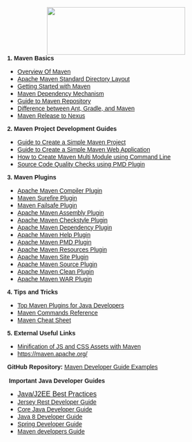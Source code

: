 <div dir="ltr" style="text-align: left;" trbidi="on">
<div class="separator" style="clear: both; text-align: center;">
<a href="https://4.bp.blogspot.com/-0Kuu9j6y9ic/WzhJGs-Xm-I/AAAAAAAACnk/v3A7cNPtp8wKHVel30Vj8OyHoRP8wCfrgCLcBGAs/s1600/maven.jpg" imageanchor="1" style="margin-left: 1em; margin-right: 1em;"><span style="font-family: &quot;verdana&quot; , sans-serif;"><img border="0" data-original-height="130" data-original-width="375" height="110" src="https://4.bp.blogspot.com/-0Kuu9j6y9ic/WzhJGs-Xm-I/AAAAAAAACnk/v3A7cNPtp8wKHVel30Vj8OyHoRP8wCfrgCLcBGAs/s320/maven.jpg" width="320"></span></a></div>
<b><span style="font-family: &quot;verdana&quot; , sans-serif;">1. Maven Basics</span></b><br>
<ul style="text-align: left;">
<li><a href="http://www.javaguides.net/2018/06/overview-of-maven.html" target="_blank"><span style="font-family: &quot;verdana&quot; , sans-serif;">Overview Of Maven</span></a></li>
<li><a href="http://www.javaguides.net/2018/06/apache-maven-standard-directory-layout.html" target="_blank"><span style="font-family: &quot;verdana&quot; , sans-serif;">Apache Maven Standard Directory Layout</span></a></li>
<li><a href="http://www.javaguides.net/2018/06/getting-started-with-maven.html" target="_blank"><span style="font-family: &quot;verdana&quot; , sans-serif;">Getting Started with Maven</span></a></li>
<li><a href="http://www.javaguides.net/2018/06/maven-dependency-mechanism.html" target="_blank"><span style="font-family: &quot;verdana&quot; , sans-serif;">Maven Dependency Mechanism</span></a></li>
<li><a href="http://www.javaguides.net/2018/06/guide-to-maven-repository.html" target="_blank"><span style="font-family: &quot;verdana&quot; , sans-serif;">Guide to Maven Repository</span></a></li>
<li><a href="http://www.baeldung.com/ant-maven-gradle" target="_blank"><span style="font-family: &quot;verdana&quot; , sans-serif;">Difference between Ant, Gradle, and Maven</span></a></li>
<li><a href="http://www.baeldung.com/maven-release-nexus" target="_blank"><span style="font-family: &quot;verdana&quot; , sans-serif;">Maven Release to Nexus</span></a></li>
</ul>
<b><span style="font-family: &quot;verdana&quot; , sans-serif;">2. Maven Project Development Guides</span></b><br>
<ul style="text-align: left;">
<li><a href="http://www.javaguides.net/2018/06/Guide-to-Create-a-Simple-Maven-Project.html" target="_blank"><span style="font-family: &quot;verdana&quot; , sans-serif;">Guide to Create a Simple Maven Project</span></a></li>
<li><a href="http://www.javaguides.net/2018/06/Guide-to-Create-a-Simple-Maven-Web-Application.html" target="_blank"><span style="font-family: &quot;verdana&quot; , sans-serif;">Guide to Create a Simple Maven Web Application</span></a></li>
<li><a href="http://www.javaguides.net/2018/06/how-to-create-maven-multi-module-using-command-line.html" target="_blank"><span style="font-family: &quot;verdana&quot; , sans-serif;">How to Create Maven Multi Module using Command Line</span></a></li>
<li><a href="http://www.javaguides.net/2018/06/source-code-quality-checks-using-pmd-plugin.html" target="_blank"><span style="font-family: &quot;verdana&quot; , sans-serif;">Source Code Quality Checks using PMD Plugin</span></a></li>
</ul>
<b><span style="font-family: &quot;verdana&quot; , sans-serif;">3. Maven Plugins</span></b><br>
<ul style="text-align: left;">
<li><a href="http://www.javaguides.net/2018/06/apache-maven-compiler-plugin.html" target="_blank"><span style="font-family: &quot;verdana&quot; , sans-serif;">Apache Maven Compiler Plugin</span></a></li>
<li><a href="http://www.javaguides.net/2018/06/maven-surefire-plugin.html" target="_blank"><span style="font-family: &quot;verdana&quot; , sans-serif;">Maven Surefire Plugin</span></a></li>
<li><a href="http://www.javaguides.net/2018/06/maven-failsafe-plugin.html" target="_blank"><span style="font-family: &quot;verdana&quot; , sans-serif;">Maven Failsafe Plugin</span></a></li>
<li><a href="http://www.javaguides.net/2018/06/apache-maven-assembly-plugin.html" target="_blank"><span style="font-family: &quot;verdana&quot; , sans-serif;">Apache Maven Assembly Plugin</span></a></li>
<li><a href="http://www.javaguides.net/2018/06/apache-maven-checkstyle-plugin.html" target="_blank"><span style="font-family: &quot;verdana&quot; , sans-serif;">Apache Maven Checkstyle Plugin</span></a></li>
<li><a href="http://www.javaguides.net/2018/06/apache-maven-dependency-plugin.html" target="_blank"><span style="font-family: &quot;verdana&quot; , sans-serif;">Apache Maven Dependency Plugin</span></a></li>
<li><a href="http://www.javaguides.net/2018/06/apache-maven-help-plugin.html" target="_blank"><span style="font-family: &quot;verdana&quot; , sans-serif;">Apache Maven Help Plugin</span></a></li>
<li><a href="http://www.javaguides.net/2018/06/apache-maven-pmd-lugin.html" target="_blank"><span style="font-family: &quot;verdana&quot; , sans-serif;">Apache Maven PMD Plugin</span></a></li>
<li><a href="http://www.javaguides.net/2018/06/apache-maven-resources-plugin.html" target="_blank"><span style="font-family: &quot;verdana&quot; , sans-serif;">Apache Maven Resources Plugin</span></a></li>
<li><a href="http://www.javaguides.net/2018/06/apache-maven-site-plugin.html" target="_blank"><span style="font-family: &quot;verdana&quot; , sans-serif;">Apache Maven Site Plugin</span></a></li>
<li><a href="http://www.javaguides.net/2018/06/apache-maven-source-plugin.html" target="_blank"><span style="font-family: &quot;verdana&quot; , sans-serif;">Apache Maven Source Plugin</span></a></li>
<li><a href="http://www.javaguides.net/2018/06/apache-maven-clean-plugin.html" target="_blank"><span style="font-family: &quot;verdana&quot; , sans-serif;">Apache Maven Clean Plugin</span></a></li>
<li><a href="http://www.javaguides.net/2018/06/apache-maven-war-plugin.html" target="_blank"><span style="font-family: &quot;verdana&quot; , sans-serif;">Apache Maven WAR Plugin</span></a></li>
</ul>
<b><span style="font-family: &quot;verdana&quot; , sans-serif;">4. Tips and Tricks</span></b><br>
<ul style="text-align: left;">
<li><a href="http://www.javaguides.net/2018/06/top-maven-plugins-for-java-developers.html" target="_blank"><span style="font-family: &quot;verdana&quot; , sans-serif;">Top Maven Plugins for Java Developers</span></a></li>
<li><a href="http://www.javaguides.net/2018/06/maven-commands-reference.html" target="_blank"><span style="font-family: &quot;verdana&quot; , sans-serif;">Maven Commands Reference</span></a></li>
<li><a href="http://www.javaguides.net/2018/06/maven-cheat-sheet.html" target="_blank"><span style="font-family: &quot;verdana&quot; , sans-serif;">Maven Cheat Sheet</span></a></li>
</ul>
<div>
<b><span style="font-family: &quot;verdana&quot; , sans-serif;">5. External Useful Links</span></b></div>
<div>
<ul style="text-align: left;">
<li><a href="http://www.baeldung.com/maven-minification-of-js-and-css-assets" target="_blank"><span style="font-family: &quot;verdana&quot; , sans-serif;">Minification of JS and CSS Assets with Maven</span></a></li>
<li><a href="https://maven.apache.org/" target="_blank"><span style="font-family: &quot;verdana&quot; , sans-serif;">https://maven.apache.org/</span></a></li>
</ul>
</div>
<div>
<span style="font-family: &quot;verdana&quot; , sans-serif;"><b>GitHub Repository:</b> <a href="https://github.com/RameshMF/apache-maven-httpclient-tomcat-guides" target="_blank">Maven Developer Guide Examples</a></span><br>
<span style="font-family: &quot;verdana&quot; , sans-serif;"><br></span>
<b><span style="font-family: &quot;verdana&quot; , sans-serif;">&nbsp;Important Java Developer Guides</span></b><br>
<div style="text-align: left;">
</div>
<ul style="text-align: left;">
<li><span style="font-family: &quot;verdana&quot; , sans-serif; font-size: 16px;"><a href="http://www.javaguides.net/search/label/Java%20Best%20Practices" style="font-size: 16px;" target="_blank">Java/J2EE Best Practices</a></span></li>
<li><span style="font-family: &quot;verdana&quot; , sans-serif;"><a href="http://www.javaguides.net/p/jersey-rest.html" target="_blank">Jersey Rest Developer Guide</a></span></li>
<li><span style="font-family: &quot;verdana&quot; , sans-serif;"><a href="http://www.javaguides.net/p/core-java.html" target="_blank">Core Java Developer Guide</a></span></li>
<li><span style="font-family: &quot;verdana&quot; , sans-serif;"><a href="http://www.javaguides.net/p/java-8.html" target="_blank">Java 8 Developer Guide</a></span></li>
<li><span style="font-family: &quot;verdana&quot; , sans-serif;"><a href="http://www.javaguides.net/p/spring-framework.html" target="_blank">Spring Developer Guide</a></span></li>
<li><span style="font-family: &quot;verdana&quot; , sans-serif;"><a href="http://www.javaguides.net/p/maven.html" target="_blank">Maven developers Guide</a></span></li>
</ul>
<ul style="text-align: left;">
</ul>
</div>
</div>
